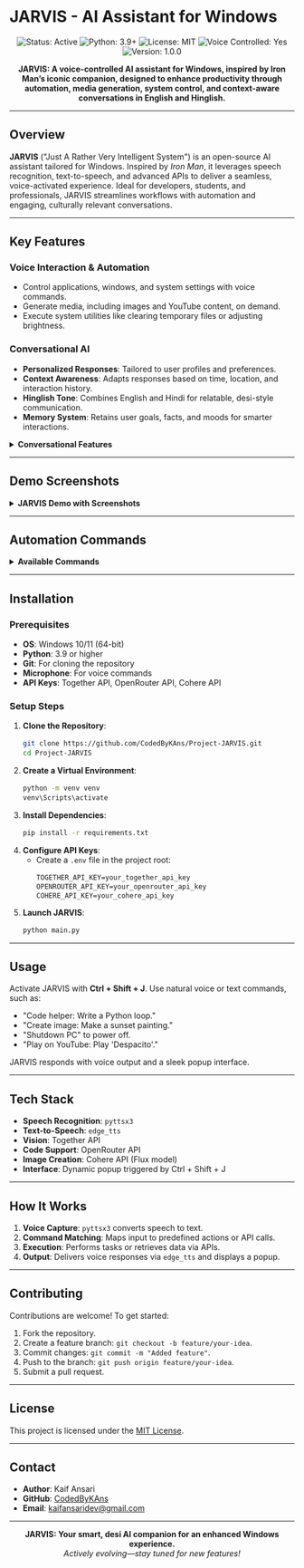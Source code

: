 
# JARVIS - AI Assistant for Windows

<p align="center">
  <img src="https://img.shields.io/badge/Status-Active-brightgreen?style=flat-square" alt="Status: Active"/>
  <img src="https://img.shields.io/badge/Python-3.9+-blue?style=flat-square" alt="Python: 3.9+"/>
  <img src="https://img.shields.io/badge/License-MIT-yellow?style=flat-square" alt="License: MIT"/>
  <img src="https://img.shields.io/badge/Voice%20Controlled-Yes-blueviolet?style=flat-square" alt="Voice Controlled: Yes"/>
  <img src="https://img.shields.io/badge/Version-1.0.0-orange?style=flat-square" alt="Version: 1.0.0"/>
</p>

<p align="center">
  <b>JARVIS: A voice-controlled AI assistant for Windows, inspired by Iron Man’s iconic companion, designed to enhance productivity through automation, media generation, system control, and context-aware conversations in English and Hinglish.</b>
</p>

---

## Overview

**JARVIS** ("Just A Rather Very Intelligent System") is an open-source AI assistant tailored for Windows. Inspired by *Iron Man*, it leverages speech recognition, text-to-speech, and advanced APIs to deliver a seamless, voice-activated experience. Ideal for developers, students, and professionals, JARVIS streamlines workflows with automation and engaging, culturally relevant conversations.

---

## Key Features

### Voice Interaction & Automation
- Control applications, windows, and system settings with voice commands.
- Generate media, including images and YouTube content, on demand.
- Execute system utilities like clearing temporary files or adjusting brightness.

### Conversational AI
- **Personalized Responses**: Tailored to user profiles and preferences.
- **Context Awareness**: Adapts responses based on time, location, and interaction history.
- **Hinglish Tone**: Combines English and Hindi for relatable, desi-style communication.
- **Memory System**: Retains user goals, facts, and moods for smarter interactions.

<details>
<summary><b>Conversational Features</b></summary>

| Feature                   | Description                                                                 |
|---------------------------|-----------------------------------------------------------------------------|
| Personalized Responses     | Custom replies using user data (e.g., name, preferences).                   |
| Context Awareness         | Considers time, location, and history for relevant responses.               |
| Memory System             | Stores and recalls user preferences, goals, and facts.                      |
| Hinglish Tone             | Engaging blend of English and Hindi for a desi vibe.                        |
| Proactive Suggestions      | Offers task reminders or ideas based on user goals.                         |
| Emotional Intelligence    | Adapts tone to user mood for empathetic interactions.                       |
| Vector Embeddings         | Powers context retrieval using Cohere’s embedding technology.               |

</details>

---

## Demo Screenshots

<details>
<summary><b>JARVIS Demo with Screenshots</b></summary>

### Main Interface
![Main Interface](demo_screenshots/gui.png)  
*Minimalist input bar with a glowing accent for voice or text commands, featuring a modern dark-themed UI.*

### Example Hello Command
![Hello Command](demo_screenshots/example_command_1.png)  
*Demonstrates JARVIS responding to a "hello" command.*

### Dynamic Popup Response & Drag & Drop
![Dynamic Popup](demo_screenshots/file_choser.png)  
*Showcases application launching with a responsive overlay and drag-and-drop support.*

### File Chooser Menu
![File Chooser](demo_screenshots/popup_dyanmic.png)  
*Clean, organized file chooser menu with fluid navigation.*

### Dark & Light Mode Toggle
![Dark and Light Mode](demo_screenshots/dark_mode.png)  
*Customizable UI with dark and light mode options for accessibility.*

### Image Classification
![Image Classification Test](demo_screenshots/image_classification_image.png)  
*Input image analyzed with high accuracy.*  
![Image Classification Prompt](demo_screenshots/image_classification.png)  
*Prompt interface for image classification.*  
![Image Classification Response 1](demo_screenshots/image_classification_response_1.png)  
*Detailed, contextually relevant classification results.*  
![Image Classification Response 2](demo_screenshots/image_classification_response_2.png)  
*Secondary response with comprehensive insights.*

### Coding Assistant
![Coding Assistant Test](demo_screenshots/coding_assistant_test.png)  
*Real-time code suggestions within an integrated interface.*  
![Coding Assistant Response 1](demo_screenshots/coding_assistant_response_1.png)  
*Actionable code suggestions with clear explanations.*  
![Coding Assistant Response 2](demo_screenshots/coding_assistant_response_2.png)  
*Additional coding support with alternative solutions.*

</details>

---

## Automation Commands

<details>
<summary><b>Available Commands</b></summary>

| Command                   | Description                                          |
|---------------------------|------------------------------------------------------|
| Code helper               | Provides coding assistance via OpenRouter API.       |
| Create image              | Generates images using Cohere API (Flux model).      |
| Screenshot                | Captures the current screen.                         |
| Open [app]                | Launches applications (e.g., "Open Chrome").         |
| Close [app]               | Closes applications (e.g., "Close Chrome").          |
| Shutdown PC               | Powers down the computer.                            |
| Play on YouTube           | Streams YouTube videos.                               |
| Control brightness        | Adjusts screen brightness.                           |

</details>

---

## Installation

### Prerequisites
- **OS**: Windows 10/11 (64-bit)
- **Python**: 3.9 or higher
- **Git**: For cloning the repository
- **Microphone**: For voice commands
- **API Keys**: Together API, OpenRouter API, Cohere API

### Setup Steps
1. **Clone the Repository**:
   ```bash
   git clone https://github.com/CodedByKAns/Project-JARVIS.git
   cd Project-JARVIS
   ```
2. **Create a Virtual Environment**:
   ```bash
   python -m venv venv
   venv\Scripts\activate
   ```
3. **Install Dependencies**:
   ```bash
   pip install -r requirements.txt
   ```
4. **Configure API Keys**:
   - Create a `.env` file in the project root:
     ```env
     TOGETHER_API_KEY=your_together_api_key
     OPENROUTER_API_KEY=your_openrouter_api_key
     COHERE_API_KEY=your_cohere_api_key
     ```
5. **Launch JARVIS**:
   ```bash
   python main.py
   ```

---

## Usage

Activate JARVIS with **Ctrl + Shift + J**. Use natural voice or text commands, such as:
- "Code helper: Write a Python loop."
- "Create image: Make a sunset painting."
- "Shutdown PC" to power off.
- "Play on YouTube: Play 'Despacito'."

JARVIS responds with voice output and a sleek popup interface.

---

## Tech Stack

- **Speech Recognition**: `pyttsx3`
- **Text-to-Speech**: `edge_tts`
- **Vision**: Together API
- **Code Support**: OpenRouter API
- **Image Creation**: Cohere API (Flux model)
- **Interface**: Dynamic popup triggered by Ctrl + Shift + J

---

## How It Works

1. **Voice Capture**: `pyttsx3` converts speech to text.
2. **Command Matching**: Maps input to predefined actions or API calls.
3. **Execution**: Performs tasks or retrieves data via APIs.
4. **Output**: Delivers voice responses via `edge_tts` and displays a popup.

---

## Contributing

Contributions are welcome! To get started:
1. Fork the repository.
2. Create a feature branch: `git checkout -b feature/your-idea`.
3. Commit changes: `git commit -m "Added feature"`.
4. Push to the branch: `git push origin feature/your-idea`.
5. Submit a pull request.

---

## License

This project is licensed under the <a href="LICENSE" target="_blank">MIT License</a>.

---

## Contact

- **Author**: Kaif Ansari
- **GitHub**: <a href="https://github.com/CodedByKAns" target="_blank">CodedByKAns</a>
- **Email**: <a href="mailto:kaifansaridev@gmail.com" target="_blank">kaifansaridev@gmail.com</a>

---

<p align="center">
  <b>JARVIS: Your smart, desi AI companion for an enhanced Windows experience.</b><br>
  <i>Actively evolving—stay tuned for new features!</i>
</p>
